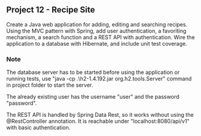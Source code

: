 ## Project 12 - Recipe Site

Create a Java web application for adding, editing and searching recipes. Using the MVC pattern with Spring, add user authentication, a favoriting mechanism, a search function and a REST API with authentication. Wire the application to a database with Hibernate, and include unit test coverage.

### Note
The database server has to be started before using the application or running tests, use 
"java -cp .\h2-1.4.192.jar org.h2.tools.Server"
command in project folder to start the server.

The already existing user has the username "user" and the password "password".

The REST API is handled by Spring Data Rest, so it works without using the @RestController annotation. 
It is reachable under "localhost:8080/api/v1" with basic authentication.